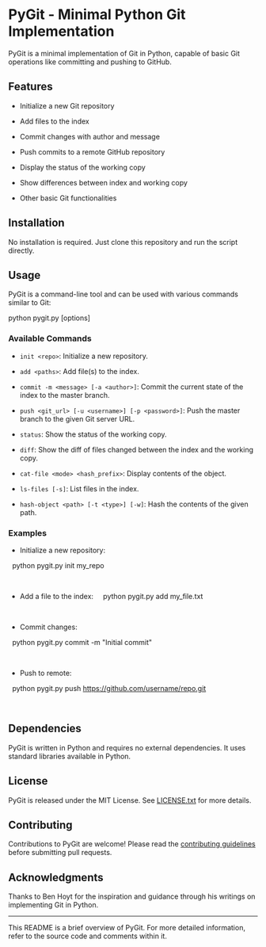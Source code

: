 # PyGit - Minimal Python Git Implementation

PyGit is a minimal implementation of Git in Python, capable of basic Git operations like committing and pushing to GitHub. 

## Features

- Initialize a new Git repository

- Add files to the index

- Commit changes with author and message

- Push commits to a remote GitHub repository

- Display the status of the working copy

- Show differences between index and working copy

- Other basic Git functionalities

## Installation

No installation is required. Just clone this repository and run the script directly.

## Usage

PyGit is a command-line tool and can be used with various commands similar to Git:



python pygit.py <command> [options]



### Available Commands

- `init <repo>`: Initialize a new repository.

- `add <paths>`: Add file(s) to the index.

- `commit -m <message> [-a <author>]`: Commit the current state of the index to the master branch.

- `push <git_url> [-u <username>] [-p <password>]`: Push the master branch to the given Git server URL.

- `status`: Show the status of the working copy.

- `diff`: Show the diff of files changed between the index and the working copy.

- `cat-file <mode> <hash_prefix>`: Display contents of the object.

- `ls-files [-s]`: List files in the index.

- `hash-object <path> [-t <type>] [-w]`: Hash the contents of the given path.

### Examples

- Initialize a new repository:

  python pygit.py init my_repo

  

- Add a file to the index:
  
  python pygit.py add my_file.txt

  

- Commit changes:

  python pygit.py commit -m "Initial commit"

  

- Push to remote:

  python pygit.py push https://github.com/username/repo.git

  

## Dependencies

PyGit is written in Python and requires no external dependencies. It uses standard libraries available in Python.

## License

PyGit is released under the MIT License. See [LICENSE.txt](LICENSE.txt) for more details.

## Contributing

Contributions to PyGit are welcome! Please read the [contributing guidelines](CONTRIBUTING.md) before submitting pull requests.

## Acknowledgments

Thanks to Ben Hoyt for the inspiration and guidance through his writings on implementing Git in Python.

---

This README is a brief overview of PyGit. For more detailed information, refer to the source code and comments within it.
